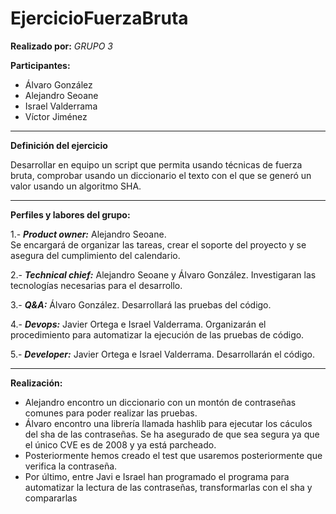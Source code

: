 # EjercicioFuerzaBruta

**Realizado por:** *GRUPO 3*  

**Participantes:**

- Álvaro González
- Alejandro Seoane
- Israel Valderrama
- Víctor Jiménez

****

**Definición del ejercicio**  

Desarrollar en equipo un script que permita usando técnicas de fuerza bruta, comprobar usando un diccionario el texto con el que se generó un valor usando un algoritmo SHA.

****

**Perfiles y labores del grupo:**

1.- ***Product owner:*** Alejandro Seoane.   
Se encargará de organizar las tareas, crear el soporte del proyecto y se asegura del cumplimiento del calendario.

2.- ***Technical chief:*** Alejandro Seoane y Álvaro González. Investigaran las tecnologías necesarias para el desarrollo.   

3.- ***Q&A:*** Álvaro González. Desarrollará las pruebas del código.

4.- ***Devops:*** Javier Ortega e Israel Valderrama. Organizarán el procedimiento para automatizar la ejecución de las pruebas de código.

5.- ***Developer:*** Javier Ortega e Israel Valderrama. Desarrollarán el código.

****

**Realización:**

- Alejandro encontro un diccionario con un montón de contraseñas comunes para poder realizar las pruebas.
- Álvaro  encontro una librería llamada hashlib para ejecutar los cáculos del sha de las contraseñas. Se ha asegurado de que sea segura ya que el único CVE es de 2008 y ya está parcheado.
- Posteriormente hemos creado el test que usaremos posteriormente que verifica la contraseña.
- Por último, entre Javi e Israel han programado el programa para automatizar la lectura de las contraseñas, transformarlas con el sha y compararlas
